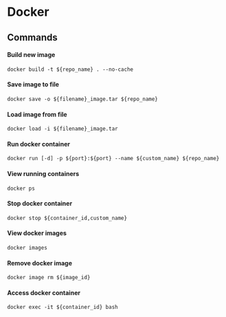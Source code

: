 Docker
======

Commands
--------

#### Build new image

```shell
docker build -t ${repo_name} . --no-cache
```

#### Save image to file

```shell
docker save -o ${filename}_image.tar ${repo_name}
```

#### Load image from file

```shell
docker load -i ${filename}_image.tar
```

#### Run docker container

```shell
docker run [-d] -p ${port}:${port} --name ${custom_name} ${repo_name}
```

#### View running containers

```shell
docker ps
```

#### Stop docker container

```shell
docker stop ${container_id,custom_name}
```

#### View docker images

```shell
docker images
```

#### Remove docker image

```shell
docker image rm ${image_id}
```

#### Access docker container

```shell
docker exec -it ${container_id} bash
```

